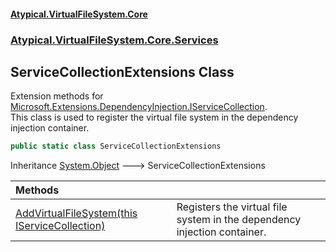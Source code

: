 #### [Atypical.VirtualFileSystem.Core](VirtualFileSystem.md 'VirtualFileSystem')
### [Atypical.VirtualFileSystem.Core.Services](VirtualFileSystem.md#Atypical.VirtualFileSystem.Core.Services 'Atypical.VirtualFileSystem.Core.Services')

## ServiceCollectionExtensions Class

Extension methods for [Microsoft.Extensions.DependencyInjection.IServiceCollection](https://docs.microsoft.com/en-us/dotnet/api/Microsoft.Extensions.DependencyInjection.IServiceCollection 'Microsoft.Extensions.DependencyInjection.IServiceCollection').  
This class is used to register the virtual file system in the dependency injection container.

```csharp
public static class ServiceCollectionExtensions
```

Inheritance [System.Object](https://docs.microsoft.com/en-us/dotnet/api/System.Object 'System.Object') &#129106; ServiceCollectionExtensions

| Methods | |
| :--- | :--- |
| [AddVirtualFileSystem(this IServiceCollection)](ServiceCollectionExtensions.AddVirtualFileSystem(thisIServiceCollection).md 'Atypical.VirtualFileSystem.Core.Services.ServiceCollectionExtensions.AddVirtualFileSystem(this Microsoft.Extensions.DependencyInjection.IServiceCollection)') | Registers the virtual file system in the dependency injection container. |
